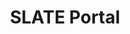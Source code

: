 ---
title: SLATE Portal 
overview: Tools for developing with SLATE 

order: 20
exclude: true 

layout: docs
type: markdown
---